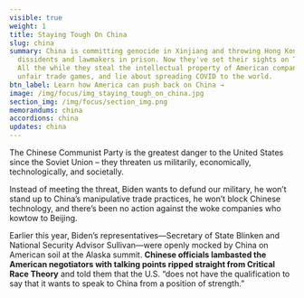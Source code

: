 ```yaml
---
visible: true
weight: 1
title: Staying Tough On China
slug: china
summary: China is committing genocide in Xinjiang and throwing Hong Kong
  dissidents and lawmakers in prison. Now they've set their sights on Taiwan.
  All the while they steal the intellectual property of American companies, play
  unfair trade games, and lie about spreading COVID to the world.
btn_label: Learn how America can push back on China →
image: /img/focus/img_staying_tough_on_china.jpg
section_img: /img/focus/section_img.png
memorandums: china
accordions: china
updates: china
---
```

The Chinese Communist Party is the greatest danger to the United States since the Soviet Union – they threaten us militarily, economically, technologically, and societally. 

Instead of meeting the threat, Biden wants to defund our military, he won’t stand up to China’s manipulative trade practices, he won’t block Chinese technology, and there’s been no action against the woke companies who kowtow to Beijing.

Earlier this year, Biden’s representatives—Secretary of State Blinken and National Security Advisor Sullivan—were openly mocked by China on American soil at the Alaska summit. **Chinese officials lambasted the American negotiators with talking points ripped straight from Critical Race Theory** and told them that the U.S. “does not have the qualification to say that it wants to speak to China from a position of strength.”